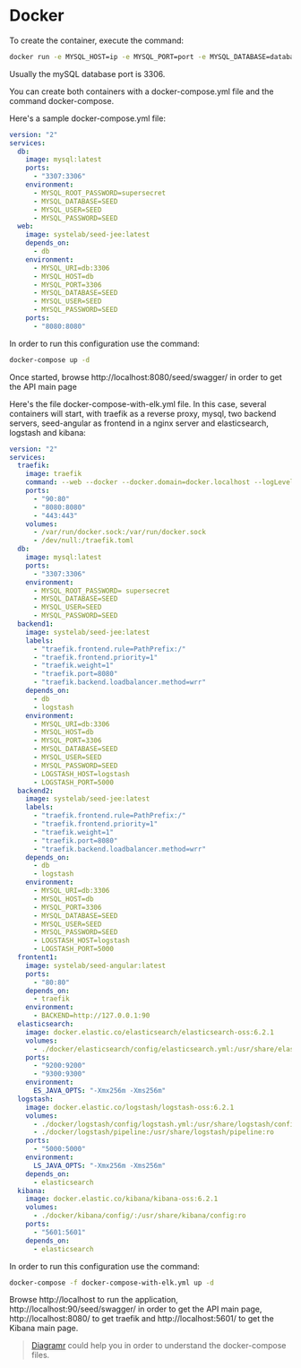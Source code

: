 # Docker

To create the container, execute the command:

```bash
docker run -e MYSQL_HOST=ip -e MYSQL_PORT=port -e MYSQL_DATABASE=database -e MYSQL_USER=user -e MYSQL_PASSWORD=password -p 8080:8080 systelab/seed-jee
```

Usually the mySQL database port is 3306.

You can create both containers with a docker-compose.yml file and the command docker-compose.

Here's a sample docker-compose.yml file:

```yaml
version: "2"
services:
  db:
    image: mysql:latest
    ports:
      - "3307:3306"
    environment:
      - MYSQL_ROOT_PASSWORD=supersecret
      - MYSQL_DATABASE=SEED
      - MYSQL_USER=SEED
      - MYSQL_PASSWORD=SEED
  web:
    image: systelab/seed-jee:latest
    depends_on:
      - db
    environment:
      - MYSQL_URI=db:3306
      - MYSQL_HOST=db
      - MYSQL_PORT=3306
      - MYSQL_DATABASE=SEED
      - MYSQL_USER=SEED
      - MYSQL_PASSWORD=SEED
    ports:
      - "8080:8080"
```

In order to run this configuration use the command:

```bash
docker-compose up -d
```

Once started, browse http://localhost:8080/seed/swagger/ in order to get the API main page

Here's the file docker-compose-with-elk.yml file. In this case, several containers will start, with traefik as a reverse proxy, mysql, two backend servers, seed-angular as frontend in a nginx server and elasticsearch, logstash and kibana:

```yaml
version: "2"
services:
  traefik:
    image: traefik
    command: --web --docker --docker.domain=docker.localhost --logLevel=DEBUG
    ports:
      - "90:80"
      - "8080:8080"
      - "443:443"
    volumes:
      - /var/run/docker.sock:/var/run/docker.sock
      - /dev/null:/traefik.toml
  db:
    image: mysql:latest
    ports:
      - "3307:3306"
    environment:
      - MYSQL_ROOT_PASSWORD= supersecret
      - MYSQL_DATABASE=SEED
      - MYSQL_USER=SEED
      - MYSQL_PASSWORD=SEED
  backend1:
    image: systelab/seed-jee:latest
    labels:
      - "traefik.frontend.rule=PathPrefix:/"
      - "traefik.frontend.priority=1"
      - "traefik.weight=1"
      - "traefik.port=8080"
      - "traefik.backend.loadbalancer.method=wrr"
    depends_on:
      - db
      - logstash
    environment:
      - MYSQL_URI=db:3306
      - MYSQL_HOST=db
      - MYSQL_PORT=3306
      - MYSQL_DATABASE=SEED
      - MYSQL_USER=SEED
      - MYSQL_PASSWORD=SEED
      - LOGSTASH_HOST=logstash
      - LOGSTASH_PORT=5000
  backend2:
    image: systelab/seed-jee:latest
    labels:
      - "traefik.frontend.rule=PathPrefix:/"
      - "traefik.frontend.priority=1"
      - "traefik.weight=1"
      - "traefik.port=8080"
      - "traefik.backend.loadbalancer.method=wrr"
    depends_on:
      - db
      - logstash
    environment:
      - MYSQL_URI=db:3306
      - MYSQL_HOST=db
      - MYSQL_PORT=3306
      - MYSQL_DATABASE=SEED
      - MYSQL_USER=SEED
      - MYSQL_PASSWORD=SEED
      - LOGSTASH_HOST=logstash
      - LOGSTASH_PORT=5000
  frontent1:
    image: systelab/seed-angular:latest
    ports:
      - "80:80"
    depends_on:
      - traefik
    environment:
      - BACKEND=http://127.0.0.1:90
  elasticsearch:
    image: docker.elastic.co/elasticsearch/elasticsearch-oss:6.2.1
    volumes:
      - ./docker/elasticsearch/config/elasticsearch.yml:/usr/share/elasticsearch/config/elasticsearch.yml:ro
    ports:
      - "9200:9200"
      - "9300:9300"
    environment:
      ES_JAVA_OPTS: "-Xmx256m -Xms256m"
  logstash:
    image: docker.elastic.co/logstash/logstash-oss:6.2.1
    volumes:
      - ./docker/logstash/config/logstash.yml:/usr/share/logstash/config/logstash.yml:ro
      - ./docker/logstash/pipeline:/usr/share/logstash/pipeline:ro
    ports:
      - "5000:5000"
    environment:
      LS_JAVA_OPTS: "-Xmx256m -Xms256m"
    depends_on:
      - elasticsearch
  kibana:
    image: docker.elastic.co/kibana/kibana-oss:6.2.1
    volumes:
      - ./docker/kibana/config/:/usr/share/kibana/config:ro
    ports:
      - "5601:5601"
    depends_on:
      - elasticsearch

```

In order to run this configuration use the command:

```bash
docker-compose -f docker-compose-with-elk.yml up -d
```

Browse http://localhost to run the application, http://localhost:90/seed/swagger/ in order to get the API main page, http://localhost:8080/ to get traefik  and http://localhost:5601/ to get the Kibana main page. 

> [Diagramr](http://diagramr.inventage.com/) could help you in order to understand the docker-compose files.
